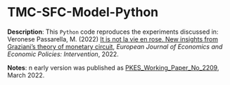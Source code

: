 # TMC-SFC-Model-Python

**Description**: This `Python` code reproduces the experiments discussed in: Veronese Passarella, M. (2022) [It is not la vie en rose. New insights from Graziani’s theory of monetary circuit](https://www.elgaronline.com/view/journals/ejeep/aop/article-10.4337-ejeep.2022.0084/article-10.4337-ejeep.2022.0084.xml), *European Journal of Economics and Economic Policies: Intervention*, 2022.

**Notes**: n early version was published as [PKES_Working_Paper_No_2209](https://www.postkeynesian.net/working-papers/2209/), March 2022.

